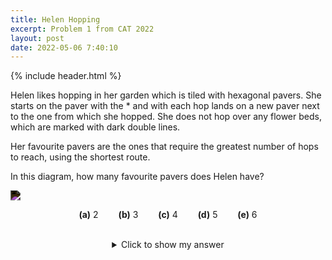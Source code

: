 ```yaml
---
title: Helen Hopping
excerpt: Problem 1 from CAT 2022
layout: post
date: 2022-05-06 7:40:10
---
```

{% include header.html %}

Helen likes hopping in her garden which is tiled with hexagonal pavers. She starts on the paver with the * and with each hop lands on a new paver next to the one from which she hopped. She does not hop over any flower beds, which are marked with dark double lines.

Her favourite pavers are the ones that require the greatest number of hops to reach, using the shortest route.

In this diagram, how many favourite pavers does Helen have?

<img src="{{site.baseurl}}/static/CAT1Image.png" style="filter: invert(100%);"/>

$$
\textbf{(a)}\ 2\qquad\textbf{(b)}\ 3\qquad\textbf{(c)}\ 4\qquad\textbf{(d)}\ 5\qquad\textbf{(e)}\ 6
$$

<br>
<div style="margin: auto; width: 50%; text-align: center;">
<details>
<summary>Click to show my answer</summary>
<br>
3
</details>
<br>
</div>
